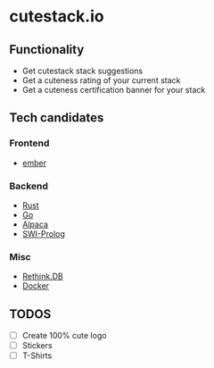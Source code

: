 # cutestack.io

## Functionality

* Get cutestack stack suggestions
* Get a cuteness rating of your current stack
* Get a cuteness certification banner for your stack

## Tech candidates

### Frontend

* [ember](https://www.emberjs.com/)

### Backend

* [Rust](https://www.rust-lang.org/en-US/)
* [Go](https://golang.org/)
* [Alpaca](https://github.com/alpaca-lang/alpaca)
* [SWI-Prolog](http://www.swi-prolog.org/)

### Misc

* [Rethink.DB](https://www.rethinkdb.com/)
* [Docker](https://www.docker.com/)

## TODOS

- [ ] Create 100% cute logo
- [ ] Stickers
- [ ] T-Shirts
